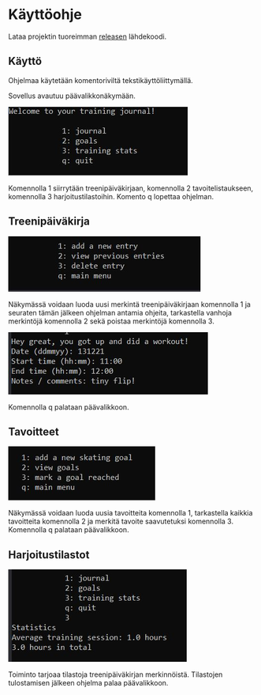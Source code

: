 # Käyttöohje

Lataa projektin tuoreimman [releasen](https://github.com/Ronttikasa/treenipaivakirja/releases) lähdekoodi.

## Käyttö

Ohjelmaa käytetään komentoriviltä tekstikäyttöliittymällä.

Sovellus avautuu päävalikkonäkymään.

![](./kuvat/main_menu.JPG)

Komennolla 1 siirrytään treenipäiväkirjaan, komennolla 2 tavoitelistaukseen, komennolla 3 harjoitustilastoihin. Komento q lopettaa ohjelman.

## Treenipäiväkirja

![](./kuvat/journal_menu.JPG)

Näkymässä voidaan luoda uusi merkintä treenipäiväkirjaan komennolla 1 ja seuraten tämän jälkeen ohjelman antamia ohjeita, tarkastella vanhoja merkintöjä komennolla 2 sekä poistaa merkintöjä komennolla 3.

![](./kuvat/journal_add_entry.JPG)

Komennolla q palataan päävalikkoon.

## Tavoitteet

![](./kuvat/goals_menu.JPG)

Näkymässä voidaan luoda uusia tavoitteita komennolla 1, tarkastella kaikkia tavoitteita komennolla 2 ja merkitä tavoite saavutetuksi komennolla 3.
Komennolla q palataan päävalikkoon.

## Harjoitustilastot

![](./kuvat/stats.JPG)

Toiminto tarjoaa tilastoja treenipäiväkirjan merkinnöistä. Tilastojen tulostamisen jälkeen ohjelma palaa päävalikkoon.



